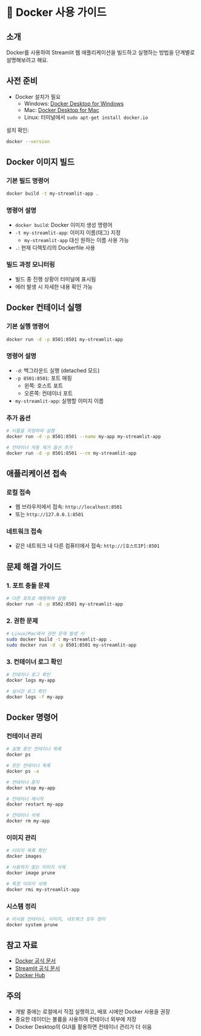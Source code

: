 # 🐳 Docker 사용 가이드

## 소개
Docker를 사용하여 Streamlit 웹 애플리케이션을 빌드하고 실행하는 방법을 단계별로 설명해보려고 해요.

## 사전 준비
- Docker 설치가 필요
  - Windows: [Docker Desktop for Windows](https://www.docker.com/products/docker-desktop/)
  - Mac: [Docker Desktop for Mac](https://www.docker.com/products/docker-desktop/)
  - Linux: 터미널에서 `sudo apt-get install docker.io`

설치 확인:
```bash
docker --version
```

## Docker 이미지 빌드

### 기본 빌드 명령어
```bash
docker build -t my-streamlit-app .
```

### 명령어 설명
- `docker build`: Docker 이미지 생성 명령어
- `-t my-streamlit-app`: 이미지 이름(태그) 지정
  - `my-streamlit-app` 대신 원하는 이름 사용 가능
- `.`: 현재 디렉토리의 Dockerfile 사용

### 빌드 과정 모니터링
- 빌드 중 진행 상황이 터미널에 표시됨
- 에러 발생 시 자세한 내용 확인 가능

## Docker 컨테이너 실행

### 기본 실행 명령어
```bash
docker run -d -p 8501:8501 my-streamlit-app
```

### 명령어 설명
- `-d`: 백그라운드 실행 (detached 모드)
- `-p 8501:8501`: 포트 매핑
  - 왼쪽: 호스트 포트
  - 오른쪽: 컨테이너 포트
- `my-streamlit-app`: 실행할 이미지 이름

### 추가 옵션
```bash
# 이름을 지정하여 실행
docker run -d -p 8501:8501 --name my-app my-streamlit-app

# 컨테이너 자동 제거 옵션 추가
docker run -d -p 8501:8501 --rm my-streamlit-app
```

## 애플리케이션 접속

### 로컬 접속
- 웹 브라우저에서 접속: `http://localhost:8501`
- 또는 `http://127.0.0.1:8501`

### 네트워크 접속
- 같은 네트워크 내 다른 컴퓨터에서 접속: `http://[호스트IP]:8501`

## 문제 해결 가이드

### 1. 포트 충돌 문제
```bash
# 다른 포트로 매핑하여 실행
docker run -d -p 8502:8501 my-streamlit-app
```

### 2. 권한 문제
```bash
# Linux/Mac에서 권한 문제 발생 시
sudo docker build -t my-streamlit-app .
sudo docker run -d -p 8501:8501 my-streamlit-app
```

### 3. 컨테이너 로그 확인
```bash
# 컨테이너 로그 확인
docker logs my-app

# 실시간 로그 확인
docker logs -f my-app
```

## Docker 명령어

### 컨테이너 관리
```bash
# 실행 중인 컨테이너 목록
docker ps

# 모든 컨테이너 목록
docker ps -a

# 컨테이너 중지
docker stop my-app

# 컨테이너 재시작
docker restart my-app

# 컨테이너 삭제
docker rm my-app
```

### 이미지 관리
```bash
# 이미지 목록 확인
docker images

# 사용하지 않는 이미지 삭제
docker image prune

# 특정 이미지 삭제
docker rmi my-streamlit-app
```

### 시스템 정리
```bash
# 미사용 컨테이너, 이미지, 네트워크 모두 정리
docker system prune
```

## 참고 자료
- [Docker 공식 문서](https://docs.docker.com/)
- [Streamlit 공식 문서](https://docs.streamlit.io/)
- [Docker Hub](https://hub.docker.com/)

## 주의
- 개발 중에는 로컬에서 직접 실행하고, 배포 시에만 Docker 사용을 권장
- 중요한 데이터는 볼륨을 사용하여 컨테이너 외부에 저장
- Docker Desktop의 GUI를 활용하면 컨테이너 관리가 더 쉬움